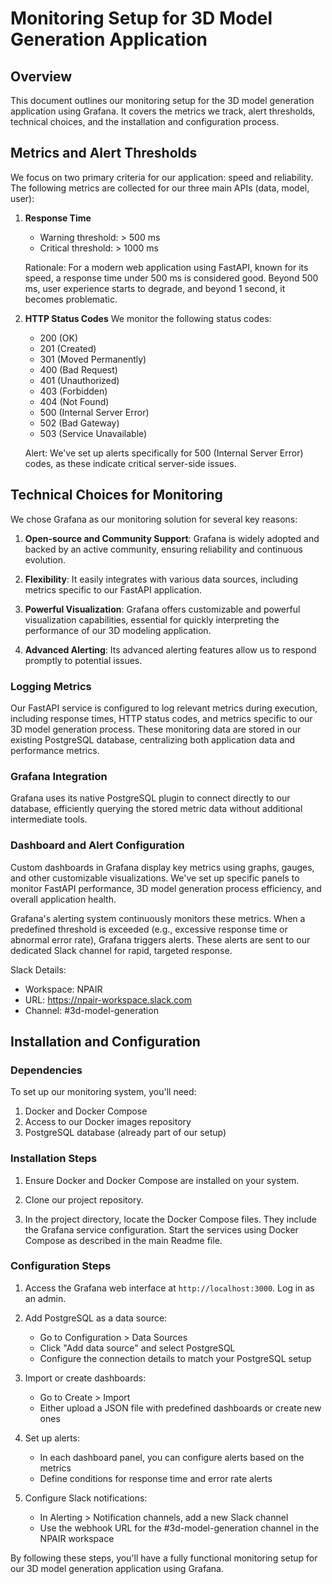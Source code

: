 # Monitoring Setup for 3D Model Generation Application

## Overview

This document outlines our monitoring setup for the 3D model generation application using Grafana. It covers the metrics we track, alert thresholds, technical choices, and the installation and configuration process.

## Metrics and Alert Thresholds

We focus on two primary criteria for our application: speed and reliability. The following metrics are collected for our three main APIs (data, model, user):

1. **Response Time**
   - Warning threshold: > 500 ms
   - Critical threshold: > 1000 ms

   Rationale: For a modern web application using FastAPI, known for its speed, a response time under 500 ms is considered good. Beyond 500 ms, user experience starts to degrade, and beyond 1 second, it becomes problematic.

2. **HTTP Status Codes**
   We monitor the following status codes:
   - 200 (OK)
   - 201 (Created)
   - 301 (Moved Permanently)
   - 400 (Bad Request)
   - 401 (Unauthorized)
   - 403 (Forbidden)
   - 404 (Not Found)
   - 500 (Internal Server Error)
   - 502 (Bad Gateway)
   - 503 (Service Unavailable)

   Alert: We've set up alerts specifically for 500 (Internal Server Error) codes, as these indicate critical server-side issues.

## Technical Choices for Monitoring

We chose Grafana as our monitoring solution for several key reasons:

1. **Open-source and Community Support**: Grafana is widely adopted and backed by an active community, ensuring reliability and continuous evolution.

2. **Flexibility**: It easily integrates with various data sources, including metrics specific to our FastAPI application.

3. **Powerful Visualization**: Grafana offers customizable and powerful visualization capabilities, essential for quickly interpreting the performance of our 3D modeling application.

4. **Advanced Alerting**: Its advanced alerting features allow us to respond promptly to potential issues.

### Logging Metrics

Our FastAPI service is configured to log relevant metrics during execution, including response times, HTTP status codes, and metrics specific to our 3D model generation process. These monitoring data are stored in our existing PostgreSQL database, centralizing both application data and performance metrics.

### Grafana Integration

Grafana uses its native PostgreSQL plugin to connect directly to our database, efficiently querying the stored metric data without additional intermediate tools.

### Dashboard and Alert Configuration

Custom dashboards in Grafana display key metrics using graphs, gauges, and other customizable visualizations. We've set up specific panels to monitor FastAPI performance, 3D model generation process efficiency, and overall application health.

Grafana's alerting system continuously monitors these metrics. When a predefined threshold is exceeded (e.g., excessive response time or abnormal error rate), Grafana triggers alerts. These alerts are sent to our dedicated Slack channel for rapid, targeted response.

Slack Details:
- Workspace: NPAIR
- URL: https://npair-workspace.slack.com
- Channel: #3d-model-generation

## Installation and Configuration

### Dependencies

To set up our monitoring system, you'll need:

1. Docker and Docker Compose
2. Access to our Docker images repository
3. PostgreSQL database (already part of our setup)

### Installation Steps

1. Ensure Docker and Docker Compose are installed on your system.

2. Clone our project repository.

3. In the project directory, locate the Docker Compose files. They include the Grafana service configuration.
Start the services using Docker Compose as described in the main Readme file.


### Configuration Steps

1. Access the Grafana web interface at `http://localhost:3000`. Log in as an admin.

2. Add PostgreSQL as a data source:
   - Go to Configuration > Data Sources
   - Click "Add data source" and select PostgreSQL
   - Configure the connection details to match your PostgreSQL setup

3. Import or create dashboards:
   - Go to Create > Import
   - Either upload a JSON file with predefined dashboards or create new ones

4. Set up alerts:
   - In each dashboard panel, you can configure alerts based on the metrics
   - Define conditions for response time and error rate alerts

5. Configure Slack notifications:
   - In Alerting > Notification channels, add a new Slack channel
   - Use the webhook URL for the #3d-model-generation channel in the NPAIR workspace

By following these steps, you'll have a fully functional monitoring setup for our 3D model generation application using Grafana.
